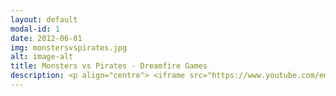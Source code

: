 ```yaml
---
layout: default
modal-id: 1
date: 2012-06-01
img: monstersvspirates.jpg
alt: image-alt
title: Monsters vs Pirates - Dreamfire Games
description: <p align="centre"> <iframe src="https://www.youtube.com/embed/zZTr-85J11Y?rel=0" frameborder="0" allow="autoplay; encrypted-media" allowfullscreen class="modal_video"></iframe> </div> </p> <p align="left"> As part of a team of 5 (2 programmers), I undertook a wide range of responsibilities, including gameplay and UI, game architecture, and back-end server setup and integration. </p> 
---
```

